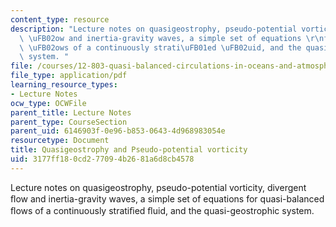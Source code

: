```yaml
---
content_type: resource
description: "Lecture notes on quasigeostrophy, pseudo-potential vorticity, divergent\
  \ \uFB02ow and inertia-gravity waves, a simple set of equations \r\nfor quasi-balanced\
  \ \uFB02ows of a continuously strati\uFB01ed \uFB02uid, and the quasi-geostrophic\
  \ system. "
file: /courses/12-803-quasi-balanced-circulations-in-oceans-and-atmospheres-fall-2009/3177ff180cd277094b2681a6d8cb4578_MIT12_803F09_lec08.pdf
file_type: application/pdf
learning_resource_types:
- Lecture Notes
ocw_type: OCWFile
parent_title: Lecture Notes
parent_type: CourseSection
parent_uid: 6146903f-0e96-b853-0643-4d968983054e
resourcetype: Document
title: Quasigeostrophy and Pseudo-potential vorticity
uid: 3177ff18-0cd2-7709-4b26-81a6d8cb4578
---
```

Lecture notes on quasigeostrophy, pseudo-potential vorticity, divergent ﬂow and inertia-gravity waves, a simple set of equations 
for quasi-balanced ﬂows of a continuously stratiﬁed ﬂuid, and the quasi-geostrophic system. 

